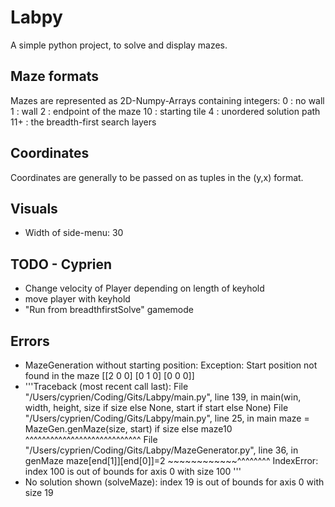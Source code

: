 # Labpy

A simple python project, to solve and display mazes.

## Maze formats

Mazes are represented as 2D-Numpy-Arrays containing integers:
0 : no wall
1 : wall
2 : endpoint of the maze
10 : starting tile
4 : unordered solution path
11+ : the breadth-first search layers

## Coordinates

Coordinates are generally to be passed on as tuples in the (y,x) format.

## Visuals

- Width of side-menu: 30

## TODO - Cyprien

- Change velocity of Player depending on length of keyhold
- move player with keyhold
- "Run from breadthfirstSolve" gamemode

## Errors

- MazeGeneration without starting position: Exception: Start position not found in the maze
    [[2 0 0]
    [0 1 0]
    [0 0 0]]
- '''Traceback (most recent call last):
  File "/Users/cyprien/Coding/Gits/Labpy/main.py", line 139, in <module>
    main(win, width, height, size if size else None, start if start else None)
  File "/Users/cyprien/Coding/Gits/Labpy/main.py", line 25, in main
    maze = MazeGen.genMaze(size, start) if size else maze10
           ^^^^^^^^^^^^^^^^^^^^^^^^^^^^
  File "/Users/cyprien/Coding/Gits/Labpy/MazeGenerator.py", line 36, in genMaze
    maze[end[1]][end[0]]=2 ~~~~~~~~~~~~^^^^^^^^
  IndexError: index 100 is out of bounds for axis 0 with size 100 '''
- No solution shown (solveMaze): index 19 is out of bounds for axis 0 with size 19
